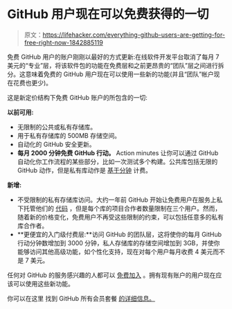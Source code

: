 # GitHub 用户现在可以免费获得的一切

> 原文：<https://lifehacker.com/everything-github-users-are-getting-for-free-right-now-1842885119>

免费 GitHub 用户的账户刚刚以最好的方式更新:在线软件开发平台取消了每月 7 美元的“专业”层，将该软件包的功能在免费层和之前更昂贵的“团队”层之间进行拆分。这意味着免费的 GitHub 用户现在可以使用一些新的功能(并且“团队”帐户现在花费也更少)。



这是新定价结构下免费 GitHub 账户的所包含的一切:

**以前可用:**

*   无限制的公共或私有存储库。
*   用于私有存储库的 500MB 存储空间。
*   自动化的 GitHub 安全更新。
*   **每月 2000 分钟免费 GitHub 行动。** Action minutes 让你可以通过 GitHub 自动化你工作流程的某些部分，比如一次测试多个构建。公共库包括无限的 GitHub 动作，但是私有库动作是 [基于分钟](https://help.github.com/en/github/setting-up-and-managing-billing-and-payments-on-github/about-billing-for-github-actions) 计费。

**新增:**

*   不受限制的私有存储库访问。大约一年前 GitHub 开始让免费用户在服务上私下托管他们的 [代码](https://techcrunch.com/2019/01/07/github-free-users-now-get-unlimited-private-repositories/) ，但是每个库的项目合作者数量限制在三个用户。然而，随着新的价格变化，免费用户不再受这些限制的约束，可以包括任意多的私有库合作者。
*   **更便宜的入门级付费层:**访问 GitHub 的团队层，这将使你的每月 GitHub 行动分钟数增加到 3000 分钟，私人存储库的存储空间增加到 3GB，并使你能够访问其他高级功能，如个性化支持，现在对每个用户每月收费 4 美元而不是 7 美元。

任何对 GitHub 的服务感兴趣的人都可以 [免费加入](https://github.com/join) 。拥有现有账户的用户现在应该可以使用这些新功能。

你可以在这里 找到 GitHub 所有会员套餐 [的详细信息。](https://github.com/pricing)